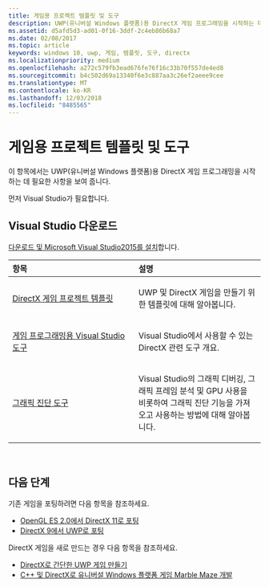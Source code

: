 ```yaml
---
title: 게임용 프로젝트 템플릿 및 도구
description: UWP(유니버설 Windows 플랫폼)용 DirectX 게임 프로그래밍을 시작하는 데 필요한 사항을 보여 줍니다.
ms.assetid: d5afd5d3-ad01-0f16-3ddf-2c4eb86b68a7
ms.date: 02/08/2017
ms.topic: article
keywords: windows 10, uwp, 게임, 템플릿, 도구, directx
ms.localizationpriority: medium
ms.openlocfilehash: a272c579fb3ead676fe76f16c33b70f557de4ed8
ms.sourcegitcommit: b4c502d69a13340f6e3c887aa3c26ef2aeee9cee
ms.translationtype: MT
ms.contentlocale: ko-KR
ms.lasthandoff: 12/03/2018
ms.locfileid: "8485565"
---
```

# <a name="project-templates-and-tools-for-games"></a>게임용 프로젝트 템플릿 및 도구




이 항목에서는 UWP(유니버설 Windows 플랫폼)용 DirectX 게임 프로그래밍을 시작하는 데 필요한 사항을 보여 줍니다.

먼저 Visual Studio가 필요합니다.

## <a name="get-visual-studio"></a>Visual Studio 다운로드


[다운로드 및 Microsoft Visual Studio2015를 설치](https://www.visualstudio.com/vs-2015-product-editions)합니다.

<table>
<colgroup>
<col width="50%" />
<col width="50%" />
</colgroup>
<thead>
<tr class="header">
<th align="left">항목</th>
<th align="left">설명</th>
</tr>
</thead>
<tbody>
<tr class="odd">
<td align="left"><p><a href="user-interface.md">DirectX 게임 프로젝트 템플릿</a></p></td>
<td align="left"><p>UWP 및 DirectX 게임을 만들기 위한 템플릿에 대해 알아봅니다.</p></td>
</tr>
<tr class="even">
<td align="left"><p><a href="set-up-visual-studio-for-game-development.md">게임 프로그래밍용 Visual Studio 도구</a></p></td>
<td align="left"><p>Visual Studio에서 사용할 수 있는 DirectX 관련 도구 개요.</p></td>
</tr>
<tr class="odd">
<td align="left"><p><a href="use-the-directx-runtime-and-visual-studio-graphics-diagnostic-features.md">그래픽 진단 도구</a></p></td>
<td align="left"><p>Visual Studio의 그래픽 디버깅, 그래픽 프레임 분석 및 GPU 사용을 비롯하여 그래픽 진단 기능을 가져오고 사용하는 방법에 대해 알아봅니다.</p></td>
</tr>
</tbody>
</table>

 

## <a name="next-steps"></a>다음 단계


기존 게임을 포팅하려면 다음 항목을 참조하세요.

-   [OpenGL ES 2.0에서 DirectX 11로 포팅](port-from-opengl-es-2-0-to-directx-11-1.md)
-   [DirectX 9에서 UWP로 포팅](porting-your-directx-9-game-to-windows-store.md)

DirectX 게임을 새로 만드는 경우 다음 항목을 참조하세요.

-   [DirectX로 간단한 UWP 게임 만들기](tutorial--create-your-first-uwp-directx-game.md)
-   [C++ 및 DirectX로 유니버설 Windows 플랫폼 게임 Marble Maze 개발](developing-marble-maze-a-windows-store-game-in-cpp-and-directx.md)

 

 

 




